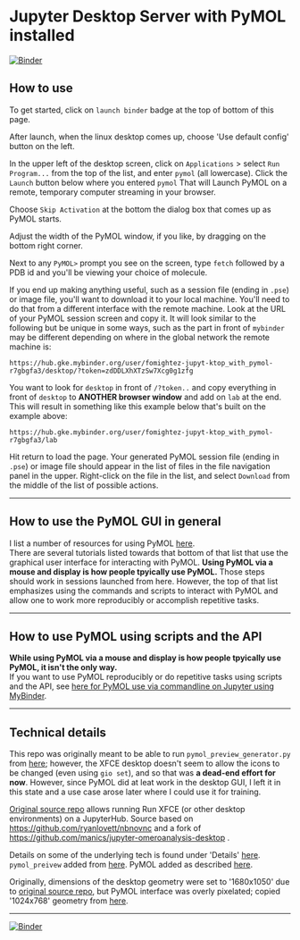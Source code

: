 # Jupyter Desktop Server with PyMOL installed
[![Binder](https://mybinder.org/badge_logo.svg)](https://mybinder.org/v2/gh/fomightez/Jupyter-desktop_with_pymol/master?urlpath=desktop)

## How to use

To get started, click on `launch binder` badge at the top of bottom of this page.

After launch, when the linux desktop comes up, choose 'Use default config' button on the left.

In the upper left of the desktop screen, click on `Applications` > select `Run Program...` from the top of the list, and enter `pymol` (all lowercase). Click the `Launch` button below where you entered `pymol`
That will Launch PyMOL on a remote, temporary computer streaming in your browser.

Choose `Skip Activation` at the bottom the dialog box that comes up as PyMOL starts.

Adjust the width of the PyMOL window, if you like, by dragging on the bottom right corner.

Next to any `PyMOL>` prompt you see on the screen, type `fetch` followed by a PDB id and you'll be viewing your choice of molecule.

If you end up making anything useful, such as a session file (ending in `.pse`) or image file, you'll want to download it to your local machine. You'll need to do that from a different interface with the remote machine. Look at the URL of your PyMOL session screen and copy it. It will look similar to the following but be unique in some ways, such as the part in front of `mybinder` may be different depending on where in the global network the remote machine is:

```
https://hub.gke.mybinder.org/user/fomightez-jupyt-ktop_with_pymol-r7gbgfa3/desktop/?token=zdDDLXhXTzSw7Xcg0g1zfg
```

You want to look for `desktop` in front of `/?token..` and copy everything in front of `desktop` to **ANOTHER browser window** and add on `lab` at the end. This will result in something like this example below that's built on the example above:

```
https://hub.gke.mybinder.org/user/fomightez-jupyt-ktop_with_pymol-r7gbgfa3/lab
```

Hit return to load the page. Your generated PyMOL session file (ending in `.pse`) or image file should appear in the list of files in the file navigation panel in the upper. Right-click on the file in the list, and select `Download` from the middle of the list of possible actions.

----

## How to use the PyMOL GUI in general

I list a number of resources for using PyMOL [here](https://github.com/fomightez/pymol-binder#resources).  
There are several tutorials listed towards that bottom of that list that use the graphical user interface for interacting with PyMOL. **Using PyMOL via a mouse and display is how people tpyically use PyMOL.** Those steps should work in sessions launched from here.  However, the top of that list emphasizes using the commands and scripts to interact with PyMOL and allow one to work more reproducibly or accomplish repetitive tasks. 

-----

## How to use PyMOL using scripts and the API

**While using PyMOL via a mouse and display is how people tpyically use PyMOL, it isn't the only way.**  
If you want to use PyMOL reproducibly or do repetitive tasks using scripts and the API, see [here for PyMOL use via commandline on Jupyter using MyBinder](https://github.com/fomightez/pymol-binder).



-----

## Technical details

This repo was originally meant to be able to run `pymol_preview_generator.py` from [here](https://github.com/mmagnus/rna-tools/tree/master/rna_tools/tools/pymol_preview_generator); however, the XFCE desktop doesn't seem to allow the icons to be changed (even using `gio set`), and so that was **a dead-end effort for now**. However, since PyMOL did at leat work in the desktop GUI, I left it in this state and a use case arose later where I could use it for training.


[Original source repo](https://github.com/yuvipanda/jupyter-desktop-server) allows running Run XFCE (or other desktop environments) on a JupyterHub. Source based on https://github.com/ryanlovett/nbnovnc and a fork of https://github.com/manics/jupyter-omeroanalysis-desktop .

Details on some of the underlying tech is found under 'Details' [here](https://www.ovirt.org/develop/release-management/features/virt/novnc-console.html). `pymol_preivew` added from [here](https://github.com/mmagnus/rna-tools/tree/master/rna_tools/tools/pymol_preview_generator). PyMOL added as described [here](https://github.com/fomightez/pymol-binder).

Originally, dimensions of the desktop geometry were set to '1680x1050' due to [original source repo](https://github.com/yuvipanda/jupyter-desktop-server), but PyMOL interface was overly pixelated; copied '1024x768' geometry from [here](https://github.com/manics/jupyter-omeroanalysis-desktop/blob/napari-binder/jupyter_desktop/jupyter_desktop.py).


----

[![Binder](https://mybinder.org/badge_logo.svg)](https://mybinder.org/v2/gh/fomightez/Jupyter-desktop_with_pymol/master?urlpath=desktop)
